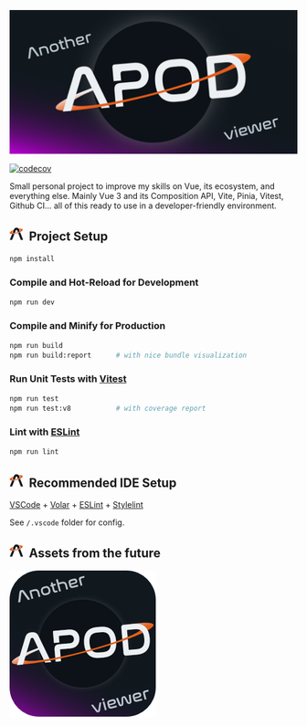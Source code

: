 ![another-apod-viewer](./assets/social.png)

[![codecov](https://codecov.io/gh/tcastanie/another-apod-viewer/branch/main/graph/badge.svg?token=F0CATV0Q8D)](https://codecov.io/gh/tcastanie/another-apod-viewer)

Small personal project to improve my skills on Vue, its ecosystem, and everything else. Mainly Vue 3 and its Composition API, Vite, Pinia, Vitest, Github CI... all of this ready to use in a developer-friendly environment.

## ![favicon](./assets/favicon.24.png)&nbsp; Project Setup

```sh
npm install
```

### Compile and Hot-Reload for Development

```sh
npm run dev
```

### Compile and Minify for Production

```sh
npm run build
npm run build:report      # with nice bundle visualization
```

### Run Unit Tests with [Vitest](https://vitest.dev/)

```sh
npm run test
npm run test:v8           # with coverage report
```

### Lint with [ESLint](https://eslint.org/)

```sh
npm run lint
```

## ![favicon](./assets/favicon.24.png)&nbsp; Recommended IDE Setup

[VSCode](https://code.visualstudio.com/) + [Volar](https://marketplace.visualstudio.com/items?itemName=Vue.volar) + [ESLint](https://marketplace.visualstudio.com/items?itemName=dbaeumer.vscode-eslint) + [Stylelint](https://marketplace.visualstudio.com/items?itemName=stylelint.vscode-stylelint)

See `/.vscode` folder for config.

## ![favicon](./assets/favicon.24.png)&nbsp; Assets from the future

![logo](./assets/logo.png)
